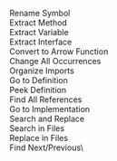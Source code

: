 Rename Symbol\
Extract Method\
Extract Variable\
Extract Interface\
Convert to Arrow Function\
Change All Occurrences\
Organize Imports\
Go to Definition\
Peek Definition\
Find All References\
Go to Implementation\
Search and Replace\
Search in Files\
Replace in Files\
Find Next/Previous\